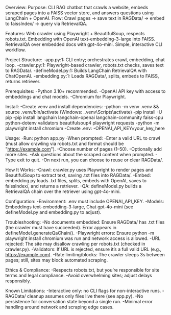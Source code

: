 Overview:
    Purpose: CLI RAG chatbot that crawls a website, embeds scraped pages into a FAISS vector store, and answers questions using LangChain + OpenAI.
    Flow: Crawl pages → save text in RAGData/ → embed to faissIndex/ → query via RetrievalQA.

Features:
    Web crawler using Playwright + BeautifulSoup, respects robots.txt.
    Embedding with OpenAI text-embedding-3-large into FAISS.
    RetrievalQA over embedded docs with gpt-4o-mini.
    Simple, interactive CLI workflow.

Project Structure:
    -app.py:1: CLI entry; orchestrates crawl, embedding, chat loop.
    -crawler.py:1: Playwright-based crawler, robots.txt checks, saves text to RAGData/.
    -defineModel.py:1: Builds LangChain RetrievalQA with ChatOpenAI.
    -embedding.py:1: Loads RAGData/, splits, embeds to FAISS, returns retriever.

Prerequisites:
    -Python 3.10+ recommended.
    -OpenAI API key with access to embeddings and chat models.
    -Chromium for Playwright.

Install:
    -Create venv and install dependencies:
    -python -m venv .venv && source .venv/bin/activate (Windows: .\.venv\Scripts\activate)
    -pip install -U pip
    -pip install langchain langchain-openai langchain-community faiss-cpu python-dotenv validators beautifulsoup4 playwright requests
    -python -m playwright install chromium
    -Create .env:
    -OPENAI_API_KEY=your_key_here

Usage:
    -Run: python app.py
    -When prompted:
    -Enter a valid URL to crawl (must allow crawling via robots.txt and format should be "https://example.com").
    -Choose number of pages (1–50).
    -Optionally add more sites.
    -Ask questions about the scraped content when prompted.
    -Type exit to quit.
    -On next run, you can choose to reuse or clear RAGData/.

How It Works:
    -Crawl: crawler.py uses Playwright to render pages and BeautifulSoup to extract text, saving .txt files into RAGData/.
    -Embed: embedding.py loads .txt files, splits, embeds with OpenAI, saves to faissIndex/, and returns a retriever.
    -QA: defineModel.py builds a RetrievalQA chain over the retriever using gpt-4o-mini.

Configuration:
    -Environment: .env must include OPENAI_API_KEY.
    -Models: Embeddings text-embedding-3-large, Chat gpt-4o-mini (see defineModel.py and embedding.py to adjust).

Troubleshooting:
    -No documents embedded: Ensure RAGData/ has .txt files (the crawler must have succeeded). Error appears in defineModel.generateQaChain().
    -Playwright errors: Ensure python -m playwright install chromium was run and network access is allowed.
    -URL rejected: The site may disallow crawling per robots.txt (checked in crawler.py).
    -Validators: If URL is rejected, ensure it’s a full valid URL (e.g., https://example.com).
    -Rate limiting/blocks: The crawler sleeps 3s between pages; still, sites may block automated scraping.

Ethics & Compliance:
    -Respects robots.txt, but you’re responsible for site terms and legal compliance.
    -Avoid overwhelming sites; adjust delays responsibly.

Known Limitations:
    -Interactive only: no CLI flags for non-interactive runs.
    -RAGData/ cleanup assumes only files live there (see app.py).
    -No persistence for conversation state beyond a single run.
    -Minimal error handling around network and scraping edge cases.